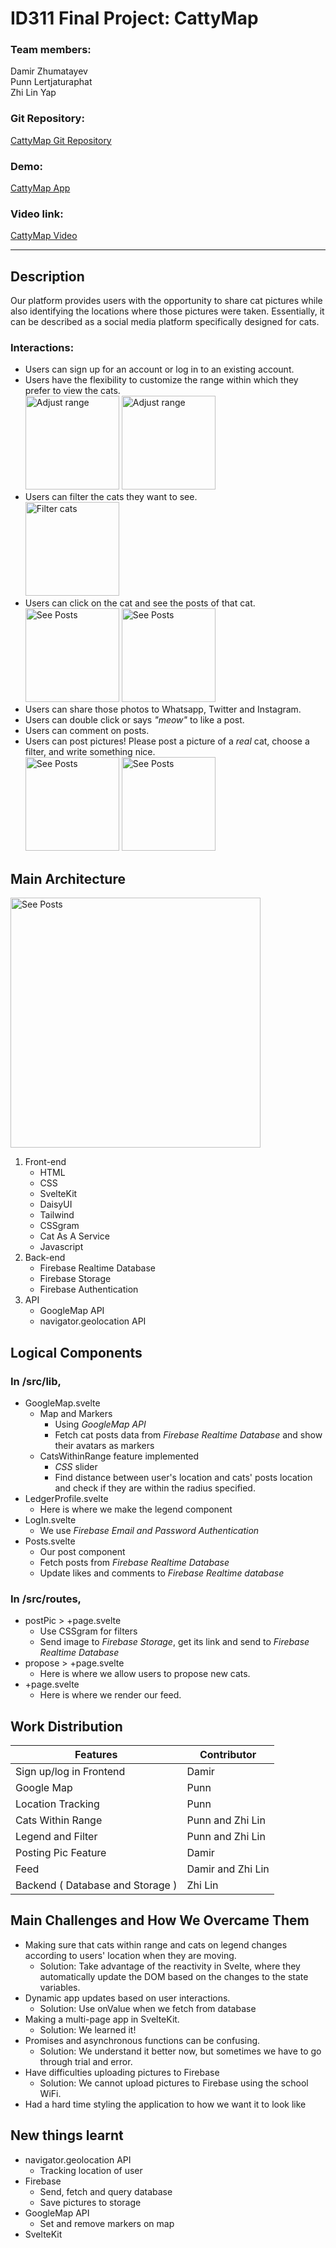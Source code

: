 # ID311 Final Project: CattyMap
### **Team members:** 
Damir Zhumatayev  
Punn Lertjaturaphat  
Zhi Lin Yap  
### **Git Repository:**
[CattyMap Git Repository](https://github.com/dameekoh/cattymap)
### **Demo:**
[CattyMap App](https://cattymap.netlify.app)
### **Video link:**
[CattyMap Video](https://youtu.be/4DXybB-FLaQ)

___
## Description 
Our platform provides users with the opportunity to share cat pictures while also identifying the locations where those pictures were taken. Essentially, it can be described as a social media platform specifically designed for cats.

### **Interactions:**
- Users can sign up for an account or log in to an existing account.   
- Users have the flexibility to customize the range within which they prefer to view the cats.  
  <img src = 'ReadMepics/IMG_6011.jpg' alt="Adjust range" style="width: 150px">
  <img src = 'ReadMepics/IMG_6010.jpg' alt="Adjust range" style="width: 150px">  
- Users can filter the cats they want to see.  
  <img src = 'ReadMepics/filter.png' alt="Filter cats" style="width: 150px">
- Users can click on the cat and see the posts of that cat.  
  <img src = 'ReadMepics/IMG_6013.jpg' alt="See Posts" style="width: 150px">
  <img src = 'ReadMepics/IMG_6014.jpg' alt="See Posts" style="width: 150px">
- Users can share those photos to Whatsapp, Twitter and Instagram.  
- Users can double click or says *"meow"* to like a post.  
- Users can comment on posts. 
- Users can post pictures! Please post a picture of a *real* cat, choose a filter, and write something nice.  
  <img src = 'ReadMepics/photo.jpg' alt="See Posts" style="width: 150px">
  <img src = 'ReadMepics/photo2.jpg' alt="See Posts" style="width: 150px">

## Main Architecture  

<img src = 'ReadMepics/IMG_6022.PNG' alt="See Posts" style="width: 400px">  

1. Front-end 
   - HTML 
   - CSS
   - SvelteKit 
   - DaisyUI
   - Tailwind
   - CSSgram
   - Cat As A Service
   - Javascript
2. Back-end 
   - Firebase Realtime Database 
   - Firebase Storage
   - Firebase Authentication 
3. API
   - GoogleMap API  
   - navigator.geolocation API
  
## Logical Components  
### In /src/lib, 
- GoogleMap.svelte 
  + Map and Markers 
    - Using *GoogleMap API*
    - Fetch cat posts data from *Firebase Realtime Database* and show their avatars as markers 
  + CatsWithinRange feature implemented
    - *CSS* slider 
    - Find distance between user's location and cats' posts location and check if they are within the radius specified. 
- LedgerProfile.svelte
  + Here is where we make the legend component 
- LogIn.svelte 
  + We use *Firebase Email and Password Authentication*
- Posts.svelte
  + Our post component
  + Fetch posts from *Firebase Realtime Database*
  + Update likes and comments to *Firebase Realtime database*

### In /src/routes,
- postPic > +page.svelte
  + Use CSSgram for filters 
  + Send image to *Firebase Storage*, get its link and send to *Firebase Realtime Database*
- propose > +page.svelte 
  + Here is where we allow users to propose new cats.
- +page.svelte
  + Here is where we render our feed.

## Work Distribution  
| Features      | Contributor |
| ----------- | ----------- |
| Sign up/log in Frontend     | Damir       |
| Google Map | Punn      |
| Location Tracking | Punn      |
| Cats Within Range| Punn and Zhi Lin     |
| Legend and Filter| Punn and Zhi Lin     |
| Posting Pic Feature | Damir      |
| Feed | Damir and Zhi Lin     |
| Backend ( Database and Storage ) |  Zhi Lin     |

## Main Challenges and How We Overcame Them
- Making sure that cats within range and cats on legend changes according to users' location when they are moving. 
  + Solution: Take advantage of the reactivity in Svelte, where they automatically update the DOM based on the changes to the state variables.
- Dynamic app updates based on user interactions.
  + Solution: Use onValue when we fetch from database 
- Making a multi-page app in SvelteKit. 
  + Solution: We learned it! 
- Promises and asynchronous functions can be confusing. 
  + Solution: We understand it better now, but sometimes we have to go through trial and error. 
- Have difficulties uploading pictures to Firebase 
  + Solution: We cannot upload pictures to Firebase using the school WiFi. 
- Had a hard time styling the application to how we want it to look like 

## New things learnt 
- navigator.geolocation API 
  + Tracking location of user
- Firebase 
  + Send, fetch and query database 
  + Save pictures to storage 
- GoogleMap API  
  + Set and remove markers on map 
- SvelteKit 